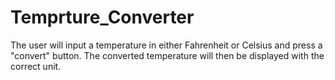 # Temprture_Converter
The user will input a temperature in either Fahrenheit or Celsius and press a "convert" button. The converted temperature will then be displayed with the correct unit.
